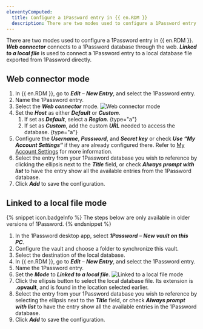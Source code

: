 ```yaml
---
eleventyComputed:
  title: Configure a 1Password entry in {{ en.RDM }}
  description: There are two modes used to configure a 1Password entry in {{ en.RDM }}.
---
```

There are two modes used to configure a 1Password entry in {{ en.RDM }}. ***Web connector*** connects to a 1Password database through the web. ***Linked to a local file*** is used to connect a 1Password entry to a local database file exported from 1Password directly.

## Web connector mode
1. In {{ en.RDM }}, go to ***Edit*** – ***New Entry***, and select the 1Password entry.
1. Name the 1Password entry.
1. Select the ***Web connector*** mode.
![Web connector mode](https://cdnweb.devolutions.net/docs/RDMW4000_2024_1.jpg)
1. Set the ***Host*** as either ***Default*** or ***Custom***.
    1. If set as ***Default***, select a ***Region***. {type="a"}
    1. If set as ***Custom***, add the custom ***URL*** needed to access the database. {type="a"}
1. Configure the ***Username***, ***Password***, and ***Secret key*** or check ***Use “My Account Settings“*** if they are already configured there. Refer to [My Account Settings](/rdm/commands/file/my-account-settings/) for more information.
1. Select the entry from your 1Password database you wish to reference by clicking the ellipsis next to the ***Title*** field, or check ***Always prompt with list*** to have the entry show all the available entries from the 1Password database.
1. Click ***Add*** to save the configuration.
## Linked to a local file mode
{% snippet icon.badgeInfo %}
The steps below are only available in older versions of 1Password.
{% endsnippet %}

1. In the 1Password desktop app, select ***1Password*** – ***New vault on this PC***.
1. Configure the vault and choose a folder to synchronize this vault.
1. Select the destination of the local database.
1. In {{ en.RDM }}, go to ***Edit*** – ***New Entry***, and select the 1Password entry.
1. Name the 1Password entry.
1. Set the ***Mode*** to ***Linked to a local file***.
![Linked to a local file mode](https://cdnweb.devolutions.net/docs/RDMW4001_2024_1.jpg)
1. Click the ellipsis button to select the local database file. Its extension is **.opvault**, and is found in the location selected earlier.
1. Select the entry from your 1Password database you wish to reference by selecting the ellipsis next to the ***Title*** field, or check ***Always prompt with list*** to have the entry show all the available entries in the 1Password database.
1. Click ***Add*** to save the configuration.